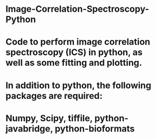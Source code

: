 # Image-Correlation-Spectroscopy-Python
# Code to perform image correlation spectroscopy (ICS) in python, as well as some fitting and plotting.
# In addition to python, the following packages are required:
# Numpy, Scipy, tiffile, python-javabridge, python-bioformats

